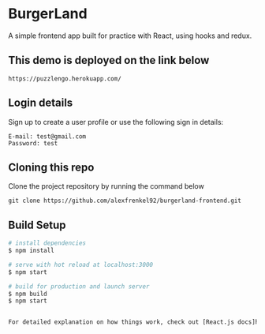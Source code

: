 # BurgerLand

A simple frontend app built for practice with React, using hooks and redux.

## This demo is deployed on the link below

```
https://puzzlengo.herokuapp.com/
```

## Login details

Sign up to create a user profile or use the following sign in details:

```
E-mail: test@gmail.com
Password: test
```

## Cloning this repo

Clone the project repository by running the command below

```
git clone https://github.com/alexfrenkel92/burgerland-frontend.git
```

## Build Setup

```bash
# install dependencies
$ npm install

# serve with hot reload at localhost:3000
$ npm start

# build for production and launch server
$ npm build
$ npm start


For detailed explanation on how things work, check out [React.js docs]https://reactjs.org/).
